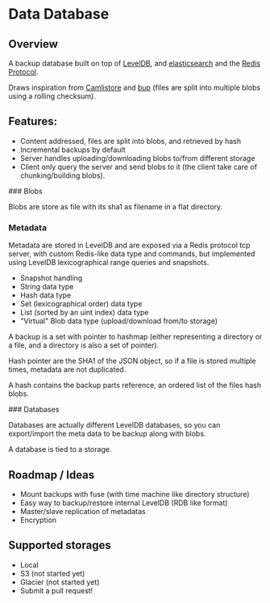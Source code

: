 Data Database
=============

## Overview

A backup database built on top of [LevelDB](https://code.google.com/p/leveldb/), and [elasticsearch](http://www.elasticsearch.org/) and the [Redis Protocol](http://redis.io/topics/protocol).

Draws inspiration from [Camlistore](camlistore.org) and [bup](https://github.com/bup/bup) (files are split into multiple blobs using a rolling checksum).

## Features:
 
- Content addressed, files are split into blobs, and retrieved by hash
- Incremental backups by default
- Server handles uploading/downloading blobs to/from different storage
- Client only query the server and send blobs to it (the client take care of chunking/building blobs).

### Blobs

Blobs are store as file with its sha1 as filename in a flat directory.

### Metadata

Metadata are stored in LevelDB and are exposed via a Redis protocol tcp server, with custom Redis-like data type and commands, but implemented using LevelDB lexicographical range queries and snapshots.

- Snapshot handling
- String data type
- Hash data type
- Set (lexicographical order) data type
- List (sorted by an uint index) data type
- "Virtual" Blob data type (upload/download from/to storage)

A backup is a set with pointer to hashmap (either representing a directory or a file, and a directory is also a set of pointer).

Hash pointer are the SHA1 of the JSON object, so if a file is stored multiple times, metadata are not duplicated.

A hash contains the backup parts reference, an ordered list of the files hash blobs.

### Databases

Databases are actually different LevelDB databases, so you can export/import the meta data to be backup along with blobs.

A database is tied to a storage.

## Roadmap / Ideas

- Mount backups with fuse (with time machine like directory structure)
- Easy way to backup/restore internal LevelDB (RDB like format)
- Master/slave replication of metadatas
- Encryption

## Supported storages

- Local
- S3 (not started yet)
- Glacier (not started yet)
- Submit a pull request!
